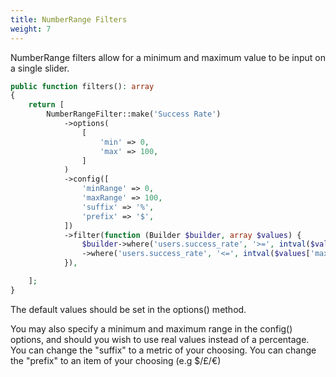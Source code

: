 ```yaml
---
title: NumberRange Filters
weight: 7
---
```


NumberRange filters allow for a minimum and maximum value to be input on a single slider.

```php
public function filters(): array
{
    return [
        NumberRangeFilter::make('Success Rate')
            ->options(
                [
                    'min' => 0,
                    'max' => 100,
                ]
            )
            ->config([
                'minRange' => 0,
                'maxRange' => 100,
                'suffix' => '%',
                'prefix' => '$',
            ])
            ->filter(function (Builder $builder, array $values) {
                $builder->where('users.success_rate', '>=', intval($values['min']))
                ->where('users.success_rate', '<=', intval($values['max']));
            }),

    ];
}
```

The default values should be set in the options() method.

You may also specify a minimum and maximum range in the config() options, and should you wish to use real values instead of a percentage.
You can change the "suffix" to a metric of your choosing.
You can change the "prefix" to an item of your choosing (e.g $/£/€)
